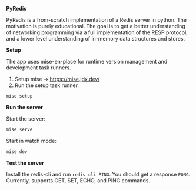 **PyRedis**

PyRedis is a from-scratch implementation of a Redis server in python. The motivation is purely educational.
The goal is to get a better understanding of networking programming via a full implementation of the RESP protocol, 
and a lower level understanding of in-memory data structures and stores.

**Setup**

The app uses mise-en-place for runtime version management and development task runners.  
1. Setup mise -> https://mise.jdx.dev/
2. Run the setup task runner. 
```bash
mise setup
```
**Run the server**

Start the server:
```bash
mise serve
```

Start in watch mode:
```bash
mise dev
```

**Test the server**

Install the redis-cli and run `redis-cli PING`. You should get a response `PONG`. Currently, supports GET, SET, ECHO, and PING commands.